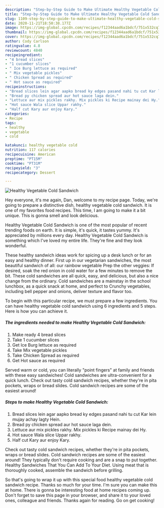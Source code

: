 ```yaml
---
description: "Step-by-Step Guide to Make Ultimate Healthy Vegetable Cold Sandwich"
title: "Step-by-Step Guide to Make Ultimate Healthy Vegetable Cold Sandwich"
slug: 1109-step-by-step-guide-to-make-ultimate-healthy-vegetable-cold-sandwich
date: 2020-11-21T18:50:38.177Z
image: https://img-global.cpcdn.com/recipes/f12344aad6a1bdcf/751x532cq70/healthy-vegetable-cold-sandwich-recipe-main-photo.jpg
thumbnail: https://img-global.cpcdn.com/recipes/f12344aad6a1bdcf/751x532cq70/healthy-vegetable-cold-sandwich-recipe-main-photo.jpg
cover: https://img-global.cpcdn.com/recipes/f12344aad6a1bdcf/751x532cq70/healthy-vegetable-cold-sandwich-recipe-main-photo.jpg
author: Cody Carlson
ratingvalue: 4.8
reviewcount: 4840
recipeingredient:
- "4 bread slices"
- "1 cucumber slices"
- " Ice Burg lettuce as required"
- " Mix vegetable pickles"
- " Chicken Spread as required"
- " Hot sauce as required"
recipeinstructions:
- "Bread slices lein agar aapko bread ky edges pasand nahi tu cut Kar lein mujay achay lagty Hein."
- "Bread py chicken spread aur hot sauce laga dein."
- "Lettuce aur mix pickles rakhy. Mix pickles ki Recipe mainay dei Hy."
- "Hot sauce Wala slice Uppar rakhy."
- "Half cut Kary aur enjoy Kary."
categories:
- Recipe
tags:
- healthy
- vegetable
- cold

katakunci: healthy vegetable cold 
nutrition: 117 calories
recipecuisine: American
preptime: "PT15M"
cooktime: "PT31M"
recipeyield: "3"
recipecategory: Dessert

---
```



![Healthy Vegetable Cold Sandwich](https://img-global.cpcdn.com/recipes/f12344aad6a1bdcf/751x532cq70/healthy-vegetable-cold-sandwich-recipe-main-photo.jpg)

Hey everyone, it's me again, Dan, welcome to my recipe page. Today, we're going to prepare a distinctive dish, healthy vegetable cold sandwich. It is one of my favorites food recipes. This time, I am going to make it a bit unique. This is gonna smell and look delicious.

Healthy Vegetable Cold Sandwich is one of the most popular of recent trending foods on earth. It is simple, it's quick, it tastes yummy. It's appreciated by millions every day. Healthy Vegetable Cold Sandwich is something which I've loved my entire life. They're fine and they look wonderful.

These healthy sandwich ideas work for spicing up a desk lunch or for an easy and healthy dinner. First up in our vegetarian sandwiches, the most beautiful sandwich of all: our rainbow vegetable Prep the other veggies: If desired, soak the red onion in cold water for a few minutes to remove the bit. These cold sandwiches are all quick, easy, and delicious, but also a nice change from the ordinary. Cold sandwiches are a mainstay in the school lunchbox, as a quick snack at home, and perfect to Crunchy vegetables, including bell pepper and onions, deliver texture and flavor too.


To begin with this particular recipe, we must prepare a few ingredients. You can have healthy vegetable cold sandwich using 6 ingredients and 5 steps. Here is how you can achieve it.

<!--inarticleads1-->

##### The ingredients needed to make Healthy Vegetable Cold Sandwich:

1. Make ready 4 bread slices
1. Take 1 cucumber slices
1. Get  Ice Burg lettuce as required
1. Take  Mix vegetable pickles
1. Take  Chicken Spread as required
1. Get  Hot sauce as required


Served warm or cold, you can literally &#34;point fingers&#34; at family and friends with these easy sandwiches! Cold sandwiches are ultra-convenient for a quick lunch. Check out tasty cold sandwich recipes, whether they&#39;re in pita pockets, wraps or bread slides. Cold sandwich recipes are some of the easiest around! 

<!--inarticleads2-->

##### Steps to make Healthy Vegetable Cold Sandwich:

1. Bread slices lein agar aapko bread ky edges pasand nahi tu cut Kar lein mujay achay lagty Hein.
1. Bread py chicken spread aur hot sauce laga dein.
1. Lettuce aur mix pickles rakhy. Mix pickles ki Recipe mainay dei Hy.
1. Hot sauce Wala slice Uppar rakhy.
1. Half cut Kary aur enjoy Kary.


Check out tasty cold sandwich recipes, whether they&#39;re in pita pockets, wraps or bread slides. Cold sandwich recipes are some of the easiest around! They typically don&#39;t require cooking and are a snap to put together. Healthy Sandwiches That You Can Add To Your Diet. Using meat that is thoroughly cooked, assemble the sandwich before grilling. 

So that's going to wrap it up with this special food healthy vegetable cold sandwich recipe. Thanks so much for your time. I'm sure you can make this at home. There is gonna be interesting food at home recipes coming up. Don't forget to save this page in your browser, and share it to your loved ones, colleague and friends. Thanks again for reading. Go on get cooking!
